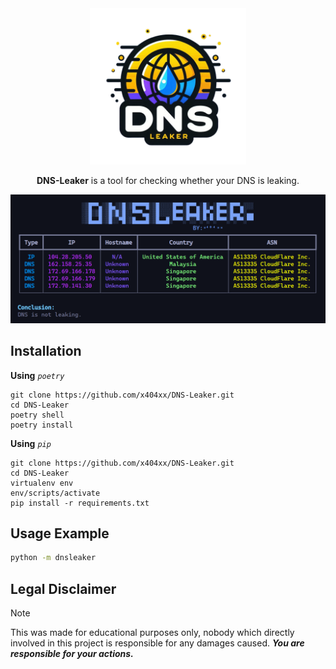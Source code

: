 <div align="center">

<img src="assets/logo.png" width="250" height="auto">

**DNS-Leaker** is a tool for checking whether your DNS is leaking.

<img src="assets/result.png" width="600" height="auto">

</div>

## **Installation**

**Using** _`poetry`_

```
git clone https://github.com/x404xx/DNS-Leaker.git
cd DNS-Leaker
poetry shell
poetry install
```

**Using** _`pip`_

```
git clone https://github.com/x404xx/DNS-Leaker.git
cd DNS-Leaker
virtualenv env
env/scripts/activate
pip install -r requirements.txt
```

## Usage Example

```bash
python -m dnsleaker
```


## **Legal Disclaimer**

> [!Note]
> This was made for educational purposes only, nobody which directly involved in this project is responsible for any damages caused. **_You are responsible for your actions._**
